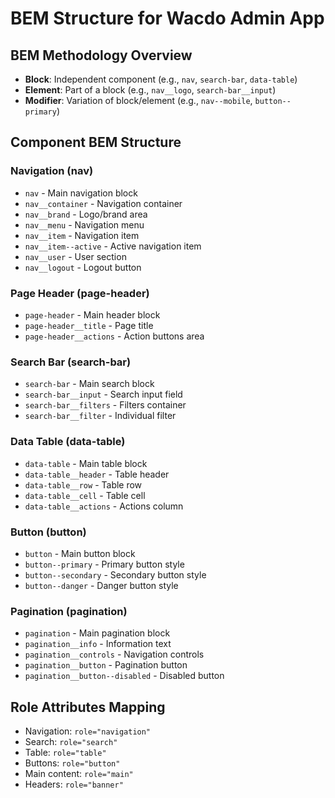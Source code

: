 # BEM Structure for Wacdo Admin App

## BEM Methodology Overview
- **Block**: Independent component (e.g., `nav`, `search-bar`, `data-table`)
- **Element**: Part of a block (e.g., `nav__logo`, `search-bar__input`)
- **Modifier**: Variation of block/element (e.g., `nav--mobile`, `button--primary`)

## Component BEM Structure

### Navigation (nav)
- `nav` - Main navigation block
- `nav__container` - Navigation container
- `nav__brand` - Logo/brand area
- `nav__menu` - Navigation menu
- `nav__item` - Navigation item
- `nav__item--active` - Active navigation item
- `nav__user` - User section
- `nav__logout` - Logout button

### Page Header (page-header)
- `page-header` - Main header block
- `page-header__title` - Page title
- `page-header__actions` - Action buttons area

### Search Bar (search-bar)
- `search-bar` - Main search block
- `search-bar__input` - Search input field
- `search-bar__filters` - Filters container
- `search-bar__filter` - Individual filter

### Data Table (data-table)
- `data-table` - Main table block
- `data-table__header` - Table header
- `data-table__row` - Table row
- `data-table__cell` - Table cell
- `data-table__actions` - Actions column

### Button (button)
- `button` - Main button block
- `button--primary` - Primary button style
- `button--secondary` - Secondary button style
- `button--danger` - Danger button style

### Pagination (pagination)
- `pagination` - Main pagination block
- `pagination__info` - Information text
- `pagination__controls` - Navigation controls
- `pagination__button` - Pagination button
- `pagination__button--disabled` - Disabled button

## Role Attributes Mapping
- Navigation: `role="navigation"`
- Search: `role="search"`
- Table: `role="table"`
- Buttons: `role="button"`
- Main content: `role="main"`
- Headers: `role="banner"`